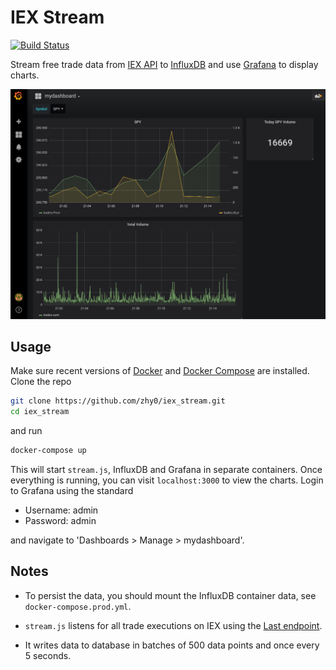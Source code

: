 # IEX Stream

[![Build Status](https://travis-ci.org/zhy0/iex_stream.svg?branch=master)](https://travis-ci.org/zhy0/iex_stream)

Stream free trade data from [IEX API](https://iextrading.com/developer/docs/)
to [InfluxDB](https://github.com/influxdata/influxdb) and use
[Grafana](https://github.com/grafana/grafana) to display charts.

![Interface screenshot](img/screenshot.png)


## Usage

Make sure recent versions of [Docker](https://docs.docker.com/install/) and [Docker
Compose](https://docs.docker.com/compose/install/) are installed.
Clone the repo

```bash
git clone https://github.com/zhy0/iex_stream.git
cd iex_stream
```
and run

```bash
docker-compose up
```

This will start `stream.js`, InfluxDB and Grafana in separate containers.
Once everything is running, you can visit `localhost:3000` to view the
charts. Login to Grafana using the standard

* Username: admin
* Password: admin

and navigate to 'Dashboards > Manage > mydashboard'.


## Notes

* To persist the data, you should mount the InfluxDB container
data, see `docker-compose.prod.yml`.

* `stream.js` listens for all trade executions on IEX using the [Last endpoint](https://iextrading.com/developer/docs/#last).
* It writes data to database in batches of 500 data points and once every 5 seconds.
